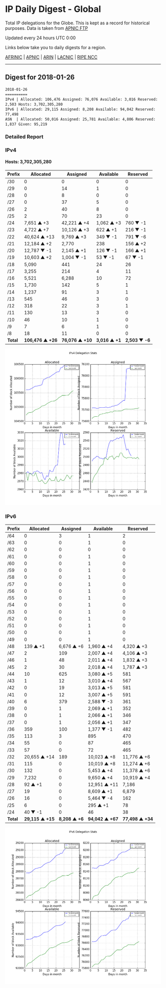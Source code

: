 # IP Daily Digest - Global

Total IP delegations for the Globe. This is kept as a record for historical purposes. Data is taken from [APNIC FTP](https://ftp.apnic.net/)

Updated every 24 hours UTC 0:00

Links below take you to daily digests for a region.

[AFRINIC](./archives/AFRINIC/) | [APNIC](./archives/APNIC/) | [ARIN](./archives/ARIN/) | [LACNIC](./archives/LACNIC/) | [RIPE NCC](./archives/RIPE_NCC/)

---

## Digest for 2018-01-26
```
2018-01-26
==========
IPv4 | Allocated: 106,476 Assigned: 76,076 Available: 3,016 Reserved: 2,503 Hosts: 3,702,305,280
IPv6 | Allocated: 29,115 Assigned: 8,208 Available: 94,042 Reserved: 77,498
ASN  | Allocated: 50,016 Assigned: 25,781 Available: 4,806 Reserved: 1,837 Given: 95,219
```

### Detailed Report

### IPv4

#### Hosts: **3,702,305,280**

| Prefix | Allocated | Assigned | Available | Reserved |
| ----- | ----- | ----- | ----- | ----- |
| /30 | 0 | 0 | 0 | 0 |
| /29 | 0 | 14 | 1 | 0 |
| /28 | 0 | 8 | 0 | 0 |
| /27 | 0 | 37 | 5 | 0 |
| /26 | 2 | 40 | 8 | 0 |
| /25 | 2 | 70 | 23 | 0 |
| /24 | 7,651 ▲ +3 | 42,221 ▲ +4 | 1,062 ▲ +3 | 760 ▼ -1 |
| /23 | 4,722 ▲ +7 | 10,126 ▲ +3 | 622 ▲ +1 | 216 ▼ -1 |
| /22 | 40,624 ▲ +13 | 9,769 ▲ +3 | 349 ▼ -1 | 791 ▼ -6 |
| /21 | 12,184 ▲ +2 | 2,770 | 238 | 156 ▲ +2 |
| /20 | 12,787 ▼ -1 | 2,145 ▲ +1 | 126 ▼ -1 | 166 ▲ +1 |
| /19 | 10,603 ▲ +2 | 1,004 ▼ -1 | 53 ▼ -1 | 67 ▼ -1 |
| /18 | 5,090 | 441 | 24 | 26 |
| /17 | 3,255 | 214 | 4 | 11 |
| /16 | 5,521 | 6,288 | 10 | 72 |
| /15 | 1,730 | 142 | 5 | 1 |
| /14 | 1,237 | 91 | 3 | 1 |
| /13 | 545 | 46 | 3 | 0 |
| /12 | 318 | 22 | 3 | 1 |
| /11 | 130 | 13 | 3 | 0 |
| /10 | 46 | 10 | 1 | 0 |
| /9 | 7 | 6 | 1 | 0 |
| /8 | 18 | 11 | 0 | 0 |
| **Total** | **106,476 ▲ +26** | **76,076 ▲ +10** | **3,016 ▲ +1** | **2,503 ▼ -6** |

![ipv4-stats](ipv4-figure.png)

### IPv6

| Prefix | Allocated | Assigned | Available | Reserved |
| ----- | ----- | ----- | ----- | ----- |
| /64 | 0 | 3 | 1 | 2 |
| /63 | 0 | 0 | 1 | 0 |
| /62 | 0 | 0 | 0 | 0 |
| /61 | 0 | 0 | 1 | 0 |
| /60 | 0 | 0 | 1 | 0 |
| /59 | 0 | 0 | 1 | 0 |
| /58 | 0 | 0 | 1 | 0 |
| /57 | 0 | 0 | 1 | 0 |
| /56 | 0 | 0 | 1 | 0 |
| /55 | 0 | 0 | 1 | 0 |
| /54 | 0 | 0 | 1 | 0 |
| /53 | 0 | 0 | 1 | 0 |
| /52 | 0 | 0 | 1 | 0 |
| /51 | 0 | 0 | 1 | 0 |
| /50 | 0 | 0 | 1 | 0 |
| /49 | 0 | 0 | 1 | 0 |
| /48 | 139 ▲ +1 | 6,676 ▲ +6 | 1,960 ▲ +4 | 4,320 ▲ +3 |
| /47 | 2 | 109 | 2,007 ▲ +4 | 4,106 ▲ +3 |
| /46 | 1 | 48 | 2,011 ▲ +4 | 1,832 ▲ +3 |
| /45 | 2 | 30 | 2,018 ▲ +4 | 1,787 ▲ +3 |
| /44 | 10 | 625 | 3,080 ▲ +5 | 581 |
| /43 | 1 | 12 | 3,010 ▲ +4 | 567 |
| /42 | 0 | 19 | 3,013 ▲ +5 | 581 |
| /41 | 0 | 12 | 3,007 ▲ +5 | 591 |
| /40 | 6 | 379 | 2,588 ▼ -3 | 361 |
| /39 | 0 | 1 | 2,069 ▲ +1 | 352 |
| /38 | 0 | 1 | 2,066 ▲ +1 | 346 |
| /37 | 0 | 1 | 2,056 ▲ +1 | 347 |
| /36 | 359 | 100 | 1,377 ▼ -1 | 482 |
| /35 | 113 | 3 | 895 | 470 |
| /34 | 55 | 0 | 87 | 465 |
| /33 | 57 | 0 | 72 | 465 |
| /32 | 20,655 ▲ +14 | 189 | 10,023 ▲ +8 | 11,776 ▲ +6 |
| /31 | 115 | 0 | 10,019 ▲ +8 | 11,274 ▲ +6 |
| /30 | 132 | 0 | 5,453 ▲ +4 | 11,378 ▲ +6 |
| /29 | 7,232 | 0 | 9,650 ▲ +4 | 10,919 ▲ +4 |
| /28 | 92 ▲ +1 | 0 | 12,951 ▲ +11 | 7,186 |
| /27 | 19 | 0 | 8,609 ▲ +1 | 6,879 |
| /26 | 16 | 0 | 5,464 ▼ -4 | 162 |
| /25 | 6 | 0 | 295 ▲ +1 | 78 |
| /24 | 40 ▼ -1 | 0 | 46 | 38 |
| **Total** | **29,115 ▲ +15** | **8,208 ▲ +6** | **94,042 ▲ +67** | **77,498 ▲ +34** |

![ipv6-stats](ipv6-figure.png)